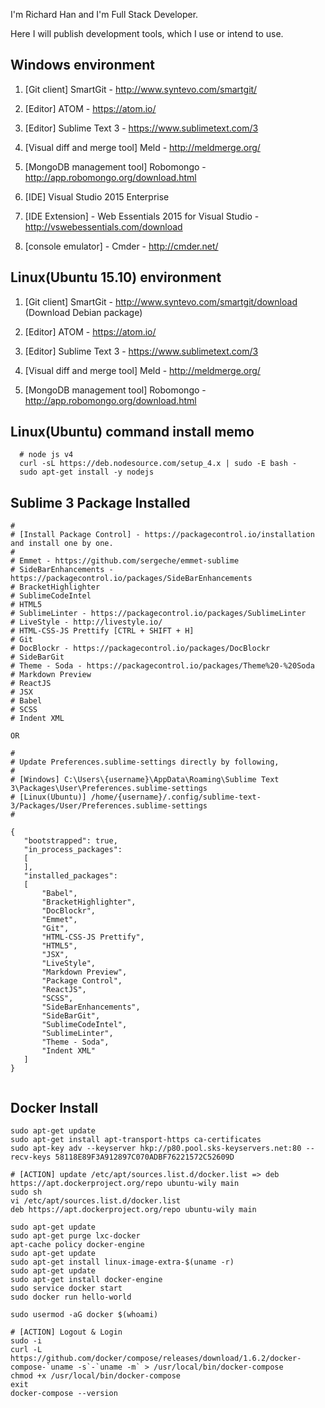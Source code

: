 I'm Richard Han and I'm Full Stack Developer.

Here I will publish development tools, which I use or intend to use.


## Windows environment

1. [Git client] SmartGit - http://www.syntevo.com/smartgit/

2. [Editor] ATOM - https://atom.io/

3. [Editor] Sublime Text 3 - https://www.sublimetext.com/3



4. [Visual diff and merge tool] Meld - http://meldmerge.org/

5. [MongoDB management tool] Robomongo - http://app.robomongo.org/download.html

6. [IDE] Visual Studio 2015 Enterprise

7. [IDE Extension] - Web Essentials 2015 for Visual Studio - http://vswebessentials.com/download

8. [console emulator] - Cmder - http://cmder.net/

## Linux(Ubuntu 15.10) environment

1. [Git client] SmartGit - http://www.syntevo.com/smartgit/download (Download Debian package)

2. [Editor] ATOM - https://atom.io/

3. [Editor] Sublime Text 3 - https://www.sublimetext.com/3

4. [Visual diff and merge tool] Meld - http://meldmerge.org/

5. [MongoDB management tool] Robomongo - http://app.robomongo.org/download.html


## Linux(Ubuntu) command install memo
```
  # node js v4
  curl -sL https://deb.nodesource.com/setup_4.x | sudo -E bash -
  sudo apt-get install -y nodejs
 ```

## Sublime 3 Package Installed
 ```
 #
 # [Install Package Control] - https://packagecontrol.io/installation and install one by one.
 #
 # Emmet - https://github.com/sergeche/emmet-sublime
 # SideBarEnhancements - https://packagecontrol.io/packages/SideBarEnhancements
 # Bracket​Highlighter
 # SublimeCodeIntel
 # HTML5
 # Sublime​Linter - https://packagecontrol.io/packages/SublimeLinter
 # Live​Style - http://livestyle.io/
 # HTML-CSS-JS Prettify [CTRL + SHIFT + H]
 # Git
 # Doc​Blockr - https://packagecontrol.io/packages/DocBlockr
 # SideBarGit
 # Theme - Soda - https://packagecontrol.io/packages/Theme%20-%20Soda
 # Markdown Preview
 # ReactJS
 # JSX
 # Babel 
 # SCSS
 # Indent XML
 
 OR 

 #
 # Update Preferences.sublime-settings directly by following,
 # 
 # [Windows] C:\Users\{username}\AppData\Roaming\Sublime Text 3\Packages\User\Preferences.sublime-settings
 # [Linux(Ubuntu)] /home/{username}/.config/sublime-text-3/Packages/User/Preferences.sublime-settings
 #

 {
	"bootstrapped": true,
	"in_process_packages":
	[
	],
	"installed_packages":
	[
		"Babel",
		"BracketHighlighter",
		"DocBlockr",
		"Emmet",
		"Git",
		"HTML-CSS-JS Prettify",
		"HTML5",
		"JSX",
		"LiveStyle",
		"Markdown Preview",
		"Package Control",
		"ReactJS",
		"SCSS",
		"SideBarEnhancements",
		"SideBarGit",
		"SublimeCodeIntel",
		"SublimeLinter",
		"Theme - Soda",
		"Indent XML"
	]
}

 
 ```
 

## Docker Install
 ```
 sudo apt-get update
 sudo apt-get install apt-transport-https ca-certificates
 sudo apt-key adv --keyserver hkp://p80.pool.sks-keyservers.net:80 --recv-keys 58118E89F3A912897C070ADBF76221572C52609D
 
 # [ACTION] update /etc/apt/sources.list.d/docker.list => deb https://apt.dockerproject.org/repo ubuntu-wily main
 sudo sh 
 vi /etc/apt/sources.list.d/docker.list
 deb https://apt.dockerproject.org/repo ubuntu-wily main
 
 sudo apt-get update
 sudo apt-get purge lxc-docker
 apt-cache policy docker-engine
 sudo apt-get update
 sudo apt-get install linux-image-extra-$(uname -r)
 sudo apt-get update
 sudo apt-get install docker-engine
 sudo service docker start
 sudo docker run hello-world
 
 sudo usermod -aG docker $(whoami)

 # [ACTION] Logout & Login
 sudo -i
 curl -L https://github.com/docker/compose/releases/download/1.6.2/docker-compose-`uname -s`-`uname -m` > /usr/local/bin/docker-compose
 chmod +x /usr/local/bin/docker-compose
 exit
 docker-compose --version
 
 ```
